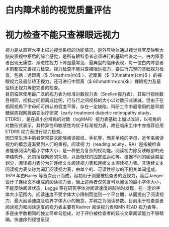 # 白内障术前的视觉质量评估  
#  视力检查不能只查裸眼远视力  
视力是从器官水平上描述视觉系统的功能情况，是外界物体通过视觉器官反映到大脑皮质视中枢后的综合感觉，是所有眼科患者必须进行的基础检查之一。白内障患者出现无痛性、渐进性视力下降是最常见、最典型的临床表现，每一位白内障患者术前都应完善视力检查。视力检查不能只查裸眼远视力，要进行完整的基础视力检查，包括：远距离（$ .5\mathrm{m}$    ）、近距离（$ '33\mathrm{cm}$    ）的裸眼视力及最佳矫正视力，还可进行中距离（$ 60\mathrm{cm}$    ）裸眼视力及最佳矫正视力等更完善的检查。  
目前临床使用最广泛的视力表为标准对数视力表（Snellen视力表），其每行视标数目相同，视标之间距离成比例，行与行之间视标的大小以对数形式递减，但由于在相同视角下字母间可辨认的程度不等，存在一定缺陷。科研工作中最常用的是早期糖尿病视网膜病变治疗研究（early treatment diabetic retinopathy study，ETDRS），是在最小分辨角的对数（logMAR）视力表基础上加以改进，以视角的对数形式表示，其特异性和敏感性均优于标准视力表，故在临床工作中亦推荐应用ETDRS 视力表进行视力检查。  
因日常生活中患者常常要求能够阅读报纸、手机等，而非单纯的字母，近年来阅读视力的概念逐渐受到人们的重视。阅读视 力（reading acuity，RA）是指被检查者能够阅读的最小字体大小，是一种更为复杂的视功能。阅读视力除反映眼部的光学结构外，还包括视网膜的功能，以及眼球的固定或运动等。根据不同的阅读类型划分，阅读视力表分为非连续文本阅读视力表和连续文本阅读视力表。非连续文本阅读视力表又称为词汇阅读视力表，由单个的、可读性相似的不相关单词组成，1979 年由Bailey 等首次设计而成，起初用于测量被检查者的近视力，而后Jaeger 设计了连续文本组成的阅读视力表，但上述两者仅包含可以阅读的最小字体大小，不能反映阅读状态。Legge 等在研究字体对阅读速度的影响时发现，在一定的字体大小范围内，阅读速度不受字体大小限制而达到一个平台期，从而提出了阅读视力、最大阅读速度及临界字体大小的概念，并称之为阅读参数。目前用于检查患者阅读视力和阅读速度的视力表主要有Radner 阅读视力表和MNREAD 视力表等，多是由字数相同的独立简单句组成，对于评价被检查者的较长文章阅读能力不够精确。快速序列视觉呈现  